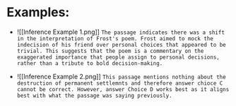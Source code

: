 # Examples:
- ![[Inference Example 1.png]]
	`The passage indicates there was a shift in the interpretation of Frost's poem. Frost aimed to mock the indecision of his friend over personal choices that appeared to be trivial. This suggests that the poem is a commentary on the exaggerated importance that people assign to personal decisions, rather than a tribute to bold decision-making.`

- ![[Inference Example 2.png]]
	`This passage mentions nothing about the destruction of permanent settlemnts and therefore answer chioce C cannot be correct. However, answer Choice D works best as it aligns best with what the passage was saying previously.`
